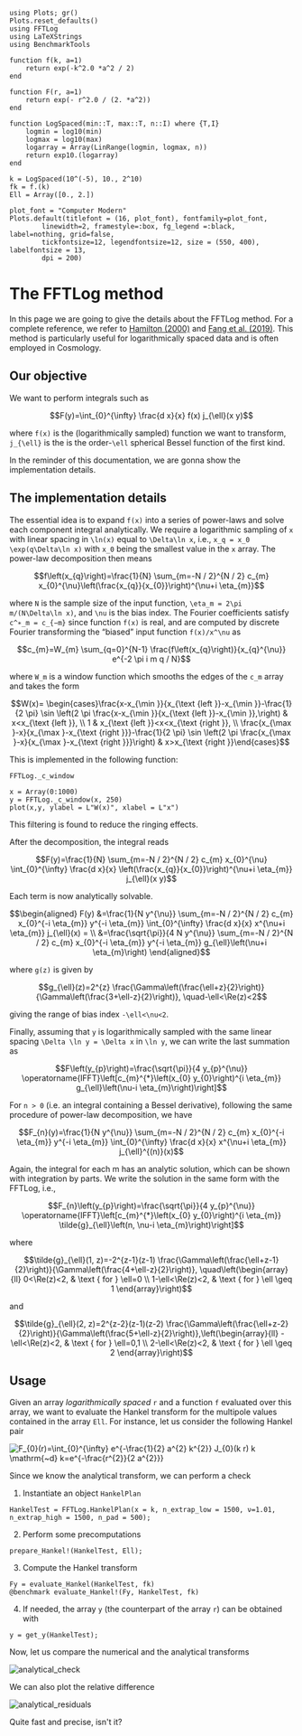 ```@setup tutorial
using Plots; gr()
Plots.reset_defaults()
using FFTLog
using LaTeXStrings
using BenchmarkTools

function f(k, a=1)
    return exp(-k^2.0 *a^2 / 2)
end

function F(r, a=1)
    return exp(- r^2.0 / (2. *a^2))
end

function LogSpaced(min::T, max::T, n::I) where {T,I}
    logmin = log10(min)
    logmax = log10(max)
    logarray = Array(LinRange(logmin, logmax, n))
    return exp10.(logarray)
end

k = LogSpaced(10^(-5), 10., 2^10)
fk = f.(k)
Ell = Array([0., 2.])

plot_font = "Computer Modern"
Plots.default(titlefont = (16, plot_font), fontfamily=plot_font,
        linewidth=2, framestyle=:box, fg_legend =:black, label=nothing, grid=false,
        tickfontsize=12, legendfontsize=12, size = (550, 400), labelfontsize = 13,
        dpi = 200)
```


# The FFTLog method
In this page we are going to give the details about the FFTLog method. For a complete reference, we refer to [Hamilton (2000)](https://arxiv.org/abs/astro-ph/9905191) and [Fang et al. (2019)](https://arxiv.org/abs/1911.11947). This method is particularly useful for logarithmically spaced data and is often employed in Cosmology.

## Our objective
We want to perform integrals such as

```math
F(y)=\int_{0}^{\infty} \frac{d x}{x} f(x) j_{\ell}(x y)
```

where ``f(x)`` is the (logarithmically sampled) function we want to transform, ``j_{\ell}`` is the is the order-``\ell`` spherical Bessel function of the first kind.

In the reminder of this documentation, we are gonna show the implementation details.

## The implementation details

The essential idea is to expand ``f(x)`` into a series of power-laws and solve each component integral analytically. We require a logarithmic sampling of ``x`` with linear spacing in ``\ln(x)`` equal to ``\Delta\ln x``, i.e., ``x_q = x_0 \exp(q\Delta\ln x)`` with ``x_0`` being the smallest value in the ``x`` array. The power-law decomposition then means
```math
f\left(x_{q}\right)=\frac{1}{N} \sum_{m=-N / 2}^{N / 2} c_{m} x_{0}^{\nu}\left(\frac{x_{q}}{x_{0}}\right)^{\nu+i \eta_{m}}
```
where ``N`` is the sample size of the input function, ``\eta_m = 2\pi m/(N\Delta\ln x)``, and ``\nu`` is the bias index. The Fourier coefficients
satisfy ``c^∗_m = c_{−m}`` since function ``f(x)`` is real, and are computed by discrete Fourier transforming the “biased” input function
``f(x)/x^\nu`` as

```math
c_{m}=W_{m} \sum_{q=0}^{N-1} \frac{f\left(x_{q}\right)}{x_{q}^{\nu}} e^{-2 \pi i m q / N}
```
where ``W_m`` is a window function which smooths the edges of the ``c_m`` array and takes the form

```math
W(x)= \begin{cases}\frac{x-x_{\min }}{x_{\text {left }}-x_{\min }}-\frac{1}{2 \pi} \sin \left(2 \pi \frac{x-x_{\min }}{x_{\text {left }}-x_{\min }},\right) & x<x_{\text {left }}, \\ 1 & x_{\text {left }}<x<x_{\text {right }}, \\ \frac{x_{\max }-x}{x_{\max }-x_{\text {right }}}-\frac{1}{2 \pi} \sin \left(2 \pi \frac{x_{\max }-x}{x_{\max }-x_{\text {right }}}\right) & x>x_{\text {right }}\end{cases}
```
This is implemented in the following function:

```@docs
FFTLog._c_window
```

```@example tutorial
x = Array(0:1000)
y = FFTLog._c_window(x, 250)
plot(x,y, ylabel = L"W(x)", xlabel = L"x")
```
This filtering is found to reduce the ringing effects.

After the decomposition, the integral reads
```math
F(y)=\frac{1}{N} \sum_{m=-N / 2}^{N / 2} c_{m} x_{0}^{\nu} \int_{0}^{\infty} \frac{d x}{x} \left(\frac{x_{q}}{x_{0}}\right)^{\nu+i \eta_{m}} j_{\ell}(x y)
```

Each term is now analytically solvable. 

```math
\begin{aligned}
F(y) &=\frac{1}{N y^{\nu}} \sum_{m=-N / 2}^{N / 2} c_{m} x_{0}^{-i \eta_{m}} y^{-i \eta_{m}} \int_{0}^{\infty} \frac{d x}{x} x^{\nu+i \eta_{m}} j_{\ell}(x) = \\
&=\frac{\sqrt{\pi}}{4 N y^{\nu}} \sum_{m=-N / 2}^{N / 2} c_{m} x_{0}^{-i \eta_{m}} y^{-i \eta_{m}} g_{\ell}\left(\nu+i \eta_{m}\right)
\end{aligned}
```

where ``g(z)`` is given by

```math
g_{\ell}(z)=2^{z} \frac{\Gamma\left(\frac{\ell+z}{2}\right)}{\Gamma\left(\frac{3+\ell-z}{2}\right)}, \quad-\ell<\Re(z)<2
```

giving the range of bias index ``-\ell<\nu<2``.


Finally, assuming that ``y`` is logarithmically sampled with the same linear spacing ``\Delta \ln y = \Delta x`` in ``\ln y``, we can write the last summation as

```math
F\left(y_{p}\right)=\frac{\sqrt{\pi}}{4 y_{p}^{\nu}} \operatorname{IFFT}\left[c_{m}^{*}\left(x_{0} y_{0}\right)^{i \eta_{m}} g_{\ell}\left(\nu-i \eta_{m}\right)\right]
```

For ``n > 0`` (i.e. an integral containing a Bessel derivative), following the same procedure of power-law decomposition, we have

```math
F_{n}(y)=\frac{1}{N y^{\nu}} \sum_{m=-N / 2}^{N / 2} c_{m} x_{0}^{-i \eta_{m}} y^{-i \eta_{m}} \int_{0}^{\infty} \frac{d x}{x} x^{\nu+i \eta_{m}} j_{\ell}^{(n)}(x)
```

Again, the integral for each m has an analytic solution, which can be shown with integration by parts. We write the solution
in the same form with the FFTLog, i.e.,

```math
F_{n}\left(y_{p}\right)=\frac{\sqrt{\pi}}{4 y_{p}^{\nu}} \operatorname{IFFT}\left[c_{m}^{*}\left(x_{0} y_{0}\right)^{i \eta_{m}} \tilde{g}_{\ell}\left(n, \nu-i \eta_{m}\right)\right]
```
where

```math
\tilde{g}_{\ell}(1, z)=-2^{z-1}(z-1) \frac{\Gamma\left(\frac{\ell+z-1}{2}\right)}{\Gamma\left(\frac{4+\ell-z}{2}\right)}, \quad\left(\begin{array}{ll}
0<\Re(z)<2, & \text { for } \ell=0 \\
1-\ell<\Re(z)<2, & \text { for } \ell \geq 1
\end{array}\right)
```

and

```math
\tilde{g}_{\ell}(2, z)=2^{z-2}(z-1)(z-2) \frac{\Gamma\left(\frac{\ell+z-2}{2}\right)}{\Gamma\left(\frac{5+\ell-z}{2}\right)},\left(\begin{array}{ll}
-\ell<\Re(z)<2, & \text { for } \ell=0,1 \\
2-\ell<\Re(z)<2, & \text { for } \ell \geq 2
\end{array}\right)
```

## Usage

Given an array *logarithmically spaced* `r` and a function `f` evaluated over this array, we
want to evaluate the Hankel transform for the multipole values contained in the array `Ell`.
For instance, let us consider the following Hankel pair

<img src="https://latex.codecogs.com/svg.image?F_{0}(r)=\int_{0}^{\infty}&space;e^{-\frac{1}{2}&space;a^{2}&space;k^{2}}&space;J_{0}(k&space;r)&space;k&space;\mathrm{~d}&space;k=e^{-\frac{r^{2}}{2&space;a^{2}}}" title="F_{0}(r)=\int_{0}^{\infty} e^{-\frac{1}{2} a^{2} k^{2}} J_{0}(k r) k \mathrm{~d} k=e^{-\frac{r^{2}}{2 a^{2}}}" />

Since we know the analytical transform, we can perform a check

1. Instantiate an object `HankelPlan`
```@example tutorial
HankelTest = FFTLog.HankelPlan(x = k, n_extrap_low = 1500, ν=1.01, n_extrap_high = 1500, n_pad = 500);
```
2. Perform some precomputations
```@example tutorial
prepare_Hankel!(HankelTest, Ell);
```
3. Compute the Hankel transform
```@example tutorial
Fy = evaluate_Hankel(HankelTest, fk)
@benchmark evaluate_Hankel!(Fy, HankelTest, fk)
```
4. If needed, the array `y` (the counterpart of the array `r`) can be obtained with
```@example tutorial
y = get_y(HankelTest);
```
Now, let us compare the numerical and the analytical transforms

![analytical_check](https://user-images.githubusercontent.com/58727599/151894066-f10a5be0-e259-4762-aa48-a5799fda0458.png)

We can also plot the relative difference

![analytical_residuals](https://user-images.githubusercontent.com/58727599/151894064-c620532d-36ce-416b-a592-7612cb95f396.png)

Quite fast and precise, isn't it?

